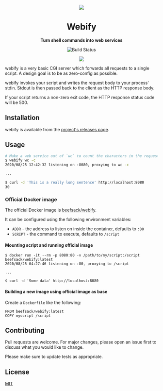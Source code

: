 <p align="center"><img src="https://i.imgur.com/vnoL8LZ.png"></p>
<h1 align="center">Webify</h1>
<p align="center"><b>Turn shell commands into web services</b></p>
<p align="center">
  <img src="https://github.com/beefsack/webify/workflows/build/badge.svg" alt="Build Status">
</p>
<p align="center"><img src="https://i.imgur.com/PPdE4Nw.gif"></p>

webify is a very basic CGI server which forwards all requests to a single
script. A design goal is to be as zero-config as possible.

webify invokes your script and writes the request body to your process'
stdin. Stdout is then passed back to the client as the HTTP response body.

If your script returns a non-zero exit code, the HTTP response status code will
be 500.

## Installation

webify is available from the [project's releases page](https://github.com/beefsack/webify/releases).

## Usage

```bash
# Make a web service out of `wc` to count the characters in the request body.
$ webify wc -c
2020/08/25 12:42:32 listening on :8080, proxying to wc -c

...

$ curl -d 'This is a really long sentence' http://localhost:8080
30
```

### Official Docker image

The official Docker image is [beefsack/webify](https://hub.docker.com/r/beefsack/webify).

It can be configured using the following environment variables:

* `ADDR` - the address to listen on inside the container, defaults to `:80`
* `SCRIPT` - the command to execute, defaults to `/script`

#### Mounting script and running official image

```
$ docker run -it --rm -p 8080:80 -v /path/to/my/script:/script beefsack/webify:latest
2020/08/25 04:27:46 listening on :80, proxying to /script

...

$ curl -d 'Some data' http://localhost:8080
```

#### Building a new image using official image as base

Create a `Dockerfile` like the following:

```
FROM beefsack/webify:latest
COPY myscript /script
```

## Contributing
Pull requests are welcome. For major changes, please open an issue first to discuss what you would like to change.

Please make sure to update tests as appropriate.

## License
[MIT](https://choosealicense.com/licenses/mit/)

